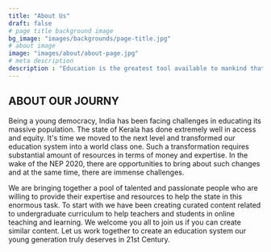 ```yaml
---
title: "About Us"
draft: false
# page title background image
bg_image: "images/backgrounds/page-title.jpg"
# about image
image: "images/about/about-page.jpg"
# meta description
description : "Education is the greatest tool available to mankind that can change lives and improve quality of life. We are a team of professionals from inside and outside of Kerala who are passionate about education and are volunteering to help the state build a world class education system. Students and teachers can find curated content in various topics on science, engineering, arts and humanities here that will help you learn and teach better.."
---
```


## ABOUT OUR JOURNY

Being a young democracy, India has been facing challenges in educating its massive population. The state of Kerala has done extremely well in access and equity. It's time we moved to the next level and transformed our education system into a world class one. Such a transformation requires substantial amount of resources in terms of money and expertise. In the wake of the NEP 2020, there are opportunities to bring about such changes and at the same time, there are immense challenges. 

We are bringing together a pool of talented and passionate people who are willing to provide their expertise and resources to help the state in this enormous task. To start with we have been creating curated content related to undergraduate curriculum to help teachers and students in online teaching and learning. We welcome you all to join us if you can create similar content. Let us work together to create an education system our young generation truly deserves in 21st Century. 
